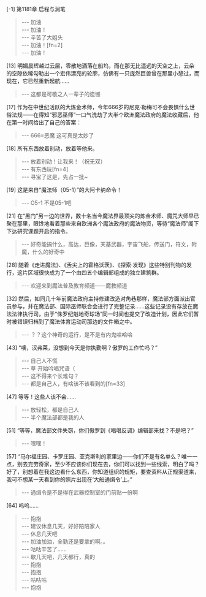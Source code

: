 
[-1] 第1181章 启程与润笔
>--- 加油<br>
>--- 加油！<br>
>--- 辛苦了大姐头<br>
>--- 加油！[fn=2]<br>
>--- 加油！<br>

[13] 明媚晨辉越过云层，零散地洒落在船坞，而在那无比遥远的天空之上，云朵的空隙依稀勾勒出一个宏伟漂亮的轮廓，仿佛有一只庞然巨兽曾在那里小憩过，而现在，它已然重新起航……
>--- 这都是可敬之人一辈子的遗憾<br>

[17] 作为在中世纪活跃的大炼金术师，今年666岁的尼克·勒梅可不会畏惧什么世俗法规——在得知“邪恶巫师”一口气洗劫了大半个欧洲魔法政府的魔法收藏后，他在第一时间给出了自己的答案：
>--- 666=恶魔
这可真是太妙了<br>

[18] 所有东西放着别动，放着等他来。
>--- 放着别动！让我来！（祝无双）<br>
>--- 有东西玩[fn=4]<br>
>--- 寻宝了这是，先占一批~<br>

[19] 这是来自“魔法师（05-1）”的大阿卡纳命令！
>--- O5-1
不是05-1吧<br>

[21] 在“黑门”另一边的世界，数十名当今魔法界最顶尖的炼金术师、魔咒大师早已聚在那里，眼馋地看着那些来自欧洲各个魔法政府的魔法物资，等待“魔法师”阁下下达研究课题开启的指令。
>--- 好奇能搞什么，高达，巨像，天基武器，宇宙飞船，传送门，符文，附魔，什么的好奇中<br>

[28] 随着《走进魔法》、《舌尖上的霍格沃茨》、《探索·发现》这些特别刊物的发行，这片区域很快成为了一个由四五个编辑部组成的独立建筑群。
>--- 欢迎来到魔法普及教育频道——魔教频道<br>

[32] 然后，如同几十年前魔法政府主持修建改造对角巷那样，魔法部方面派出官员参与，并在魔法部、国际巫师联合会进行了完整记录……这些记录没有存放在魔法法律执行司，由于“侏罗纪魁地奇球场”同一时间也提交了改造计划，因此它们暂时被错误归档到了魔法体育运动司那边的文件箱之中。
>--- ？？这个神奇的运行，是不是有内鬼哈哈哈<br>

[43] “噢，汉弗莱，没想到今天是你执勤啊？傲罗的工作忙吗？”
>--- 自己人不慌<br>
>--- 草 开始吟唱咒语（<br>
>--- 这不得来个长难句？<br>
>--- 都是自己人，有啥该不该看到的[fn=33]<br>

[47] 等等！这些人该不会……
>--- 放轻松，都是自己人<br>
>--- 半个魔法部都是我的人<br>

[51] “等等，魔法部文件失窃，你们傲罗到《唱唱反调》编辑部来找？不是吧？”
>--- 嘿嘿！<br>

[57] “马尔福庄园、卡罗庄园、亚克斯利的家里边——你们不是有名单么？唯一一点，别去克劳奇家，至少不应该你们现在去，你们可以找到一些线索，明白了吗？好了，别想着在我这边看什么东西，你知道组织的规矩，要查资料从正规渠道来，我可不想某一天看到你的照片出现在‘大船通缉令’上。”
>--- 通缉令是不是得在武器控制室的门前贴一份啊<br>

[64] 呜呜……
>--- 抱抱<br>
>--- 建议休息几天，好好陪陪家人<br>
>--- 休息几天吧<br>
>--- 加油加油，全勤还是要拿的啊。。<br>
>--- 咕咕辛苦了……<br>
>--- 歇几天吧，几天都行，真的<br>
>--- 抱抱<br>
>--- 抱抱<br>
>--- 咕咕咕<br>
>--- 抱抱<br>
